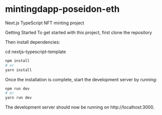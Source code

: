 # mintingdapp-poseidon-eth

<!-- ![image](https://user-images.githubusercontent.com/29924624/224155523-5c5cf6d0-e596-483b-b420-fdecc289a3f4.png) -->

Next.js TypeScript NFT minting project

Getting Started
To get started with this project, first clone the repository

Then install dependencies:

cd nextjs-typescript-template    

```bash
npm install
# or
yarn install
```

Once the installation is complete, start the development server by running:

```bash
npm run dev
# or
yarn run dev
```

The development server should now be running on http://localhost:3000.
